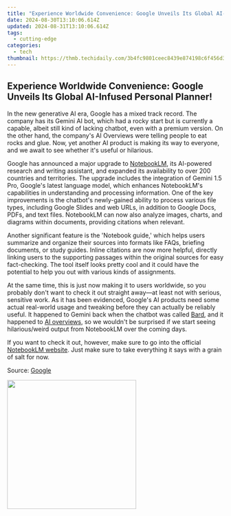 ```yaml
---
title: "Experience Worldwide Convenience: Google Unveils Its Global AI-Infused Personal Planner!"
date: 2024-08-30T13:10:06.614Z
updated: 2024-08-31T13:10:06.614Z
tags:
  - cutting-edge
categories:
  - tech
thumbnail: https://thmb.techidaily.com/3b4fc9801ceec8439e874198c6f456d3f60986d5a7e58819eb6db488dc36873e.jpg
---
```


## Experience Worldwide Convenience: Google Unveils Its Global AI-Infused Personal Planner!

In the new generative AI era, Google has a mixed track record. The company has its Gemini AI bot, which had a rocky start but is currently a capable, albeit still kind of lacking chatbot, even with a premium version. On the other hand, the company's AI Overviews were telling people to eat rocks and glue. Now, yet another AI product is making its way to everyone, and we await to see whether it's useful or hilarious.

 Google has announced a major upgrade to [NotebookLM](https://win-solutions.techidaily.com/1722997973389-troubleshooting-guide-fixing-windows-spotlight-issues-on-windows-11/), its AI-powered research and writing assistant, and expanded its availability to over 200 countries and territories. The upgrade includes the integration of Gemini 1.5 Pro, Google's latest language model, which enhances NotebookLM's capabilities in understanding and processing information. One of the key improvements is the chatbot's newly-gained ability to process various file types, including Google Slides and web URLs, in addition to Google Docs, PDFs, and text files. NotebookLM can now also analyze images, charts, and diagrams within documents, providing citations when relevant.

 Another significant feature is the 'Notebook guide,' which helps users summarize and organize their sources into formats like FAQs, briefing documents, or study guides. Inline citations are now more helpful, directly linking users to the supporting passages within the original sources for easy fact-checking. The tool itself looks pretty cool and it could have the potential to help you out with various kinds of assignments.

 At the same time, this is just now making it to users worldwide, so you probably don't want to check it out straight away—at least not with serious, sensitive work. As it has been evidenced, Google's AI products need some actual real-world usage and tweaking before they can actually be reliably useful. It happened to Gemini back when the chatbot was called [Bard](https://video-screen-grab.techidaily.com/new-master-the-art-of-gameye-and-webcam-recordings/), and it happened to [AI overviews](https://ai-vdieo-software.techidaily.com/in-2024-best-top-free-video-editing-tools-for-gamers/), so we wouldn't be surprised if we start seeing hilarious/weird output from NotebookLM over the coming days.

 If you want to check it out, however, make sure to go into the official [NotebookLM website](https://notebooklm.google.com/). Just make sure to take everything it says with a grain of salt for now.

 Source: [Google](https://blog.google/technology/ai/notebooklm-goes-global-support-for-websites-slides-fact-check/)

<ins class="adsbygoogle"
     style="display:block"
     data-ad-format="autorelaxed"
     data-ad-client="ca-pub-7571918770474297"
     data-ad-slot="1223367746"></ins>



<ins class="adsbygoogle"
     style="display:block"
     data-ad-client="ca-pub-7571918770474297"
     data-ad-slot="8358498916"
     data-ad-format="auto"
     data-full-width-responsive="true"></ins>



<!-- affiliate ads begin -->
<a href="https://natural-cycles.sjv.io/c/5597632/2072199/17885" target="_top" id="2072199"><img src="//a.impactradius-go.com/display-ad/17885-2072199" border="0" alt="" width="300" height="300"/></a><img height="0" width="0" src="https://imp.pxf.io/i/5597632/2072199/17885" style="position:absolute;visibility:hidden;" border="0" />
<!-- affiliate ads end -->